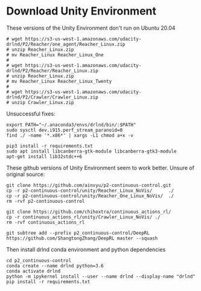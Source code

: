 
# Download Unity Environment

These versions of the Unity Environment don't run on Ubuntu 20.04 
```
# wget https://s3-us-west-1.amazonaws.com/udacity-drlnd/P2/Reacher/one_agent/Reacher_Linux.zip
# unzip Reacher_Linux.zip
# mv Reacher_Linux Reacher_Linux_One
# 
# wget https://s3-us-west-1.amazonaws.com/udacity-drlnd/P2/Reacher/Reacher_Linux.zip
# unzip Reacher_Linux.zip
# mv Reacher_Linux Reacher_Linux_Twenty
# 
# wget https://s3-us-west-1.amazonaws.com/udacity-drlnd/P2/Crawler/Crawler_Linux.zip
# unzip Crawler_Linux.zip 
```

Unsuccessful fixes:
```
export PATH="~/.anaconda3/envs/drlnd/bin/:$PATH"
sudo sysctl dev.i915.perf_stream_paranoid=0
find ./ -name '*.x86*' | xargs -L1 chmod a+x -v

pip3 install -r requirements.txt
sudo apt install libcanberra-gtk-module libcanberra-gtk3-module
apt-get install lib32stdc++6
```

These github versions of Unity Environment seem to work better. Unsure of original source:
```
git clone https://github.com/ainvyu/p2-continuous-control.git
cp -r p2-continuous-control/unity/Reacher_Linux_NoVis/      ./
cp -r p2-continuous-control/unity/Reacher_One_Linux_NoVis/  ./
rm -rvf p2-continuous-control

git clone https://github.com/chihoxtra/continuous_actions_rl/
cp -r continuous_actions_rl/unity/Crawler_Linux_NoVis/ ./
rm -rvf continuous_actions_rl

git subtree add --prefix p2_continuous-control/DeepRL https://github.com/ShangtongZhang/DeepRL master --squash
```

Then install drlnd conda environment and python dependencies
```
cd p2_continuous-control
conda create --name drlnd python=3.6 
conda activate drlnd
python -m ipykernel install --user --name drlnd --display-name "drlnd"
pip install -r requirements.txt
```
